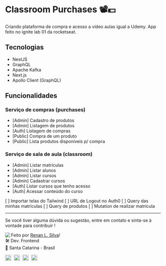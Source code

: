# Classroom Purchases 📽️💵

Criando plataforma de compra e acesso a vídeo aulas igual a Udemy. App feito no ignite lab 01 da rocketseat.

## Tecnologias

-   NestJS
-   GraphQL
-   Apache Kafka
-   Next.js
-   Apollo Client (GraphQL)

## Funcionalidades

### Serviço de compras (purchases)

-   [Admin] Cadastro de produtos
-   [Admin] Listagem de produtos
-   [Auth] Listagem de compras
-   [Public] Compra de um produto
-   [Public] Lista produtos disponíveis p/ compra

### Serviço de sala de aula (classroom)

-   [Admin] Listar matrículas
-   [Admin] Listar alunos
-   [Admin] Listar cursos
-   [Admin] Cadastrar cursos
-   [Auth] Listar cursos que tenho acesso
-   [Auth] Acessar conteúdo do curso

[ ] Importar telas do Tailwind
[ ] URL de Logout no Auth0
[ ] Query das minhas matrículas
[ ] Query de produtos
[ ] Mutation de realizar matrícula

---

Se você tiver alguma dúvida ou sugestão, entre em contato e sinta-se à vontade para contribuir !

<img align="left" src="https://avatars.githubusercontent.com/renyzeraa?size=100">

Feito por [Renan L. Silva](https://github.com/renyzeraa)! <br>
🛠 Dev. Frontend <br>
📍 Santa Catarina - Brasil <br>

<a href="https://www.linkedin.com/in/renyzeraa" target="_blank"><img src="https://img.shields.io/badge/LinkedIn-0077B5?style=flat&logo=linkedin&logoColor=white" alt="LinkedIn Badge" height="20"></a>&nbsp;
<a href="mailto:renansilvaytb@gmail.com" target="_blank"><img src="https://img.shields.io/badge/Gmail-D14836?style=flat&logo=gmail&logoColor=white" alt="Gmail Badge" height="20"></a>&nbsp;
<a href="#"><img src="https://img.shields.io/badge/Discord-%237289DA.svg?logo=discord&logoColor=white" title="renan_s#7826" alt="Discord Badge" height="20"></a>&nbsp;
<a href="https://www.github.com/renyzeraa" target="_blank"><img src="https://img.shields.io/badge/GitHub-100000?style=flat&logo=github&logoColor=white" alt="GitHub Badge" height="20"></a>&nbsp;

<br clear="left"/>
